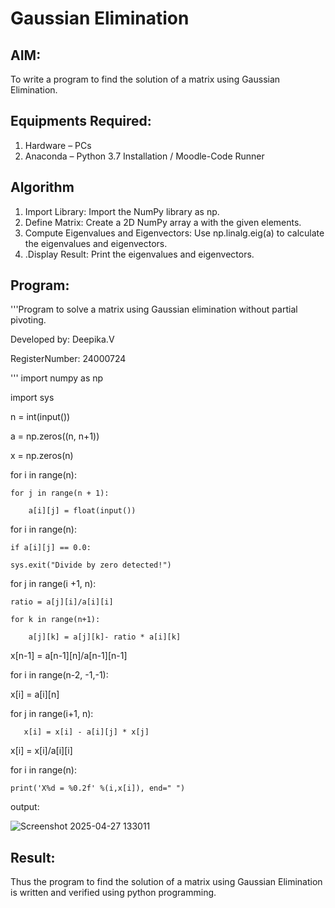 # Gaussian Elimination

## AIM:
To write a program to find the solution of a matrix using Gaussian Elimination.

## Equipments Required:
1. Hardware – PCs
2. Anaconda – Python 3.7 Installation / Moodle-Code Runner

## Algorithm
1. Import Library: Import the NumPy library as np.
2. Define Matrix: Create a 2D NumPy array a with the given elements.
3. Compute Eigenvalues and Eigenvectors: Use np.linalg.eig(a) to calculate the eigenvalues and eigenvectors.
4. .Display Result: Print the eigenvalues and eigenvectors.

## Program:

'''Program to solve a matrix using Gaussian elimination without partial pivoting.

Developed by: Deepika.V

RegisterNumber: 24000724

'''
import numpy as np

import sys

n = int(input())

a = np.zeros((n, n+1))

x = np.zeros(n)

for i in range(n):

    for j in range(n + 1):
 
        a[i][j] = float(input())

for i in range(n):
  
    if a[i][j] == 0.0:

    sys.exit("Divide by zero detected!")

for j in range(i +1, n):

    ratio = a[j][i]/a[i][i]
        
    for k in range(n+1):
        
        a[j][k] = a[j][k]- ratio * a[i][k]

x[n-1] = a[n-1][n]/a[n-1][n-1]

for i in range(n-2, -1,-1):

   x[i] = a[i][n]
    
   for j in range(i+1, n):
    
       x[i] = x[i] - a[i][j] * x[j]
    
   x[i] = x[i]/a[i][i]
    

for i in range(n):

    print('X%d = %0.2f' %(i,x[i]), end=" ")

output:

![Screenshot 2025-04-27 133011](https://github.com/user-attachments/assets/7b743024-0451-47c4-8479-82cf8a25d584)


## Result:
Thus the program to find the solution of a matrix using Gaussian Elimination is written and verified using python programming.


```


